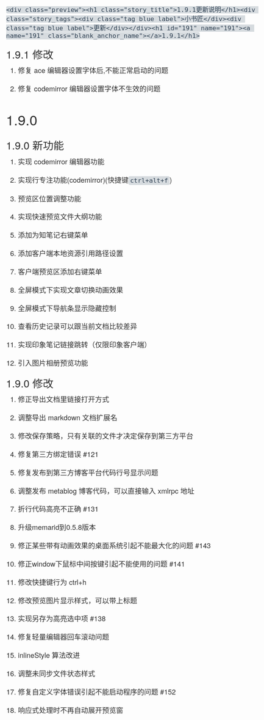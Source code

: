 <!DOCTYPE html><html lang="en"><head>
<title> 小书匠更新说明---小书匠,在线编辑器,MARKDOWN,Evernote,文件版本</title>
  <meta charset="utf-8">
<meta http-equiv="X-UA-Compatible" content="IE=edge,chrome=1">
<meta name="viewport" content="width=device-width, initial-scale=1.0">
<meta name="description" content="()">
<style type="text/css">
a:focus {
  outline: thin dotted #333;
  outline: 5px auto -webkit-focus-ring-color;
  outline-offset: -2px;
}

a:hover,
a:active {
  outline: 0;
}
a {
  color: #0088cc;
  text-decoration: none;
}

a:hover {
  color: #005580;
  text-decoration: underline;
}

p {
  margin: 0 0 1.1em;
}

small {
  font-size: 85%;
}

strong {
  font-weight: bold;
}

em {
  font-style: italic;
}

cite {
  font-style: normal;
}


h1.story_title {
	margin: 0.7em 0;
}
.story_tags {
	margin: 0 0 1.2em;
}
h1,
h2,
h3,
h4,
h5,
h6 {
  margin: 0.5em 0;
	margin: 1.0em 0 .6em 0;
  font-family: inherit;
  font-weight: 500;
  line-height: 20px;
  color: inherit;
  text-rendering: optimizelegibility;
}

h1,
h2,
h3 {
  line-height: 40px;
}

h1 {
  font-size: 38.5px;
}

h2 {
  font-size: 31.5px;
}

h3 {
  font-size: 24.5px;
}

h4 {
  font-size: 17.5px;
}

h5 {
  font-size: 14px;
}

h6 {
  font-size: 11.9px;
}

ul,
ol {
  padding: 0;
  margin: 0 0 10px 35px;
}

ul ul,
ul ol,
ol ol,
ol ul {
  margin-bottom: 0;
}


dl {
  margin-bottom: 20px;
}

dt,
dd {
  line-height: 20px;
}

dt {
  font-weight: bold;
}

dd {
  margin-left: 10px;
}

hr {
  margin: 20px 0;
  border: 0;
  border-top: 1px solid #eeeeee;
  border-bottom: 1px solid #ffffff;
}

abbr[title],
abbr[data-original-title] {
  cursor: help;
  border-bottom: 1px dotted #999999;
}


blockquote {
  padding: 0 0 0 15px;
  margin: 0 0 20px;
  border-left: 5px solid #dddddd;
}

blockquote p {
  margin-bottom: 0;
  font-size: 16px;
  font-weight: 300;
  line-height: 25px;
}

blockquote small {
  display: block;
  line-height: 20px;
  color: #999999;
}

blockquote small:before {
  content: '\2014 \00A0';
}
q:before,
q:after,
blockquote:before,
blockquote:after {
  content: "";
}

address {
  display: block;
  margin-bottom: 20px;
  font-style: normal;
  line-height: 20px;
}
img {
	height: auto;
	max-width: 100%;
	vertical-align: middle;
	border: 0;
}

table {
  max-width: 100%;
  background-color: transparent;
  border-collapse: collapse;
  border-spacing: 0;
	border: 1px solid rgba(34,36,38,.15);
}
.tag.label{
display: inline-block;
vertical-align: baseline;
line-height: 1;
margin: 0em 0.125em;
background-color: #e8e8e8;
border-color: #e8e8e8;
background-image: none;
padding: 0.6em 0.8em;
color: rgba(0, 0, 0, 0.6);
text-transform: none;
font-weight: bold;
border-radius: 0.2857rem;
box-sizing: border-box;
font-size: 0.7428rem;
}

.table {
  width: 100%;
  margin-bottom: 20px;
}

.table th,
.table td {
  padding: 8px;
  line-height: 20px;
  text-align: left;
  vertical-align: top;
  border-top: 1px solid #dddddd;
}

.table th {
  font-weight: bold;
}

.table thead th {
  vertical-align: bottom;
}

.table caption + thead tr:first-child th,
.table caption + thead tr:first-child td,
.table colgroup + thead tr:first-child th,
.table colgroup + thead tr:first-child td,
.table thead:first-child tr:first-child th,
.table thead:first-child tr:first-child td {
  border-top: 0;
}

.table tbody + tbody {
  border-top: 2px solid #dddddd;
}

.table .table {
  background-color: #ffffff;
}


.table-striped tbody > tr:nth-child(odd) > td,
.table-striped tbody > tr:nth-child(odd) > th {
  background-color: #f9f9f9;
}

.table-celled.table tr td,.table-celled.table tr th {
    border-left: 1px solid rgba(34,36,38,.1)
}

.table-celled.table tr td:first-child,.table-celled.table tr th:first-child {
    border-left: none
}

.toc ul {
	list-style: none;
}
p {
	line-height: 1.6;
}
body>p {
  margin-bottom: 1.8em;
}
body>p>img.center,
body>p>a>img.center {
  display: block;
  margin: 0 auto;
  background-color: rgba(128,128,128,0.3);
}
body {
	font-family: 'Helvetica Neue', Helvetica, Tahoma, Arial, 'Hiragino Sans GB', STHeiti, "Microsoft YaHei", "微软雅黑", 'WenQuanYi Micro Hei', STXihei, "华文细黑", Heiti, "黑体", SimSun, "宋体", Song, sans-serif;
  font-size: 1.15em;
  font-weight: 100;
//  line-height: 1.8em;
  color: #2f2f2f;
}
em.cjk_emphasis{
	font-style: normal;
	font-family: Georgia,"Times New Roman",Times,"楷体","AR PL UKai CN", "NSimSun","Songti SC","SimSun",serif!important;
}
body dt,
body dd {
  line-height: 1.35em;
}
body code, body .xiaoshujiang_code {
//	background-color: #D6DBDF;
	border: 0;
  border-radius: 4px;
//  color: #2C3E50;
  font-size: 90%;
//  padding: 2px 4px;
}
code {
	background-color: #D6DBDF;
	border-radius: 4px;
	color: #2C3E50;
	padding: 2px 4px;
}
.xiaoshujiang_code ol{
	margin-bottom: 0px;
}
body h1 {
  line-height: 1.6;
}
body h2 {
  line-hieght: 1.1;
}
body h3 {
  line-height: 1.1;
}

/**
 * Treeview syntax highlighting based on highlight.js
 * Copyright (c) 2014-2015, Asciidocfx Team, (MIT Licensed)
 * https://github.com/asciidocfx/highlight-treeview.js
 */
.language-treeview.hljs{
  position: relative;
}
.hljs-folder,
.hljs-hiddenfile,
.hljs-file {
    position: relative;
    vertical-align: top;
    display: inline-block;
    height: 16px;
}
.hljs-folder:before,
.hljs-file:before,
.hljs-hiddenfile:before {
    top: 0;
    content: '';
    width: 14px;
    height: 12px;
    margin-top: 0px;
    margin-right: 3px;
    position: relative;
    display: inline-block;
    background-size: 14px;
    background-repeat: no-repeat;
}
.hljs-file:before,
.hljs-hiddenfile:before {
    height: 14px;
    margin-left: 1px;
}
.hljs-hiddenfile {
    opacity: 0.6;
}
.hljs-file.photo:before {
	font: normal normal normal 14px/1 FontAwesome;
	content: "\f1c5";
}
.hljs-file.plain:before {
	font: normal normal normal 14px/1 FontAwesome;
	content: "\f016";
}
.hljs-file.source:before {
	font: normal normal normal 14px/1 FontAwesome;
	content: "\f1c9";
}
.hljs-file.archive:before {
	font: normal normal normal 14px/1 FontAwesome;
	content: "\f1c6";
}
.hljs-file.audio:before {
	font: normal normal normal 14px/1 FontAwesome;
	content: "\f1c7";
}
.hljs-file.video:before {
	font: normal normal normal 14px/1 FontAwesome;
	content: "\f1c8";
}
.hljs-file.pdf:before {
	font: normal normal normal 14px/1 FontAwesome;
	content: "\f1c1";
}
.hljs-file.xls:before {
	font: normal normal normal 14px/1 FontAwesome;
	content: "\f1c3";
}
.hljs-file.doc:before {
	font: normal normal normal 14px/1 FontAwesome;
	content: "\f1c2";
}
.hljs-file.ppt:before {
	font: normal normal normal 14px/1 FontAwesome;
	content: "\f1c4";
}
.hljs-folder:before {
	font: normal normal normal 14px/1 FontAwesome;
	content: "\f114";
}
.hljs-hiddenfile:before {
	font: normal normal normal 14px/1 FontAwesome;
	content: "\f016";
}
.hljs-tvline {
    margin-left: 6px;
    position: absolute;
    text-indent: -99em;
    padding-bottom: 8px;
    vertical-align: top;
    display: inline-block;
    border-left-width: 1px;
    border-left-style: solid;
    border-left-color: rgb(94, 144, 117);
}
.hljs-folder-branch {
    width: 8px;
    height: 8px;
    margin-top: -1px;
    margin-left: 6px;
    text-indent: -99em;
    position: relative;
    vertical-align: top;
    display: inline-block;
    border-bottom-width: 1px;
    border-bottom-style: solid;
    border-bottom-color: rgb(94, 144, 117);
}
.hljs-folder-branch.win {
    width: 14px;
    margin-right: 2px;
}
.hljs-folder-last-branch {
    height: 7px;
    width: 7px;
    margin-left: 6px;
    text-indent: -99em;
    position: relative;
    vertical-align: top;
    display: inline-block;
    border-bottom-width: 1px;
    border-bottom-style: solid;
    border-bottom-color: rgb(94, 144, 117);
    border-left-width: 1px;
    border-left-style: solid;
    border-left-color: rgb(94, 144, 117);
}
.hljs-folder-last-branch.win {
    width: 13px;
    margin-right: 2px;
}


/**
 * Treeview syntax highlighting based on highlight.js
 */


.mark{
	border: 0;
  background-color: #ddf3e7;
  border-radius: 4px;
  color: #29754d;
  font-size: 90%;
  padding: 2px 4px;
}
.line_mark{
	border: 1px dashed #3A4C42;
}
code .mark, .xiaoshujiang_code .mark{
	border-radius: 0px;
	font-size: initial;
	padding: initial;
}
a.attachment{
	background-color: #ecf0f3;
	border: 1px solid #bec6cb;
	display: inline-block;
	padding: 5px;
	margin: 2px;
	min-width: 250px;
}
a.attachment i.fa{
	font-size: 3em;
  float: left;
  margin-right: 0.2em;
}
a.attachment .filename{
	vertical-align: top;
  text-align: left;
  font-weight: bold;
}
a.attachment .filesize{
  display: -webkit-box;
  display: -moz-box;
  display: -ms-flexbox;
  display: -webkit-flex;
  display: flex;
  opacity: .6;
  font-size: 80%;
  white-space: nowrap;
}
.checkbox .checked{
	text-decoration: line-through;
}
.flow-chart, .sequence-diagram{
	text-align: center;
}
.plot, .plot-image{
	text-align: center;
	min-height: 200px;
	min-width: 200px;
}

pre, .xiaoshujiang_pre {
	line-height: initial !important;
	word-wrap: break-word;
	word-break: break-word;
}

.xiaoshujiang_pre {
	margin: 1em 0px;
	font-family: monospace;
	white-space: pre;
}

.story_align_left, .story_align_left .story_image_container {
	text-align: left;
}
.story_align_right, .story_align_right .story_image_container {
	text-align: right;
}
.story_align_center, .story_align_center .story_image_container {
	text-align: center;
}
.story_align_justify, .story_align_justify .story_image_container {
	text-align: justify;
}


/** 
 * code line nums
 */
code.hljs.code_linenums, .xiaoshujiang_code.hljs.code_linenums{
	position: relative;
}
.ol_linenums{
	padding: 0px;
	margin-left: 30px;
	border-left: 1px solid #e0e0e0;
}
.li_linenum{
	line-height: 20px;
	margin-left: 10px;
	list-style: none;
	counter-increment: lines 1;
}
.li_linenum.li_list_style{
	list-style: inherit;
	margin-left: 5px;
}
.li_linenum:before, .li_linenum_before_span{
	content: counter(lines, decimal);
  position: absolute;
  left: 0px;
  text-align: center;
  width: 2.5em;
	opacity: 0.5;
  vertical-align: top;
}
.li_linenum_before_span_hide{
	display: none;
}
.xiaoshujiang_code .code_line_break_hack{
	margin:0;
	border:0;
	border-top:0;
	border-bottom:0;
}
/** 
 * code line nums
 */
.mathjax-container{
	text-align: center;
}
div.mathjax{
	max-width: 700px;
	margin: 0 auto;
	font-size: 14px;
}
text{
	font-size: 14px;
}

/**
 * block image
 */

.story_image_container{
	text-align: center;
}
.story_image_container>.story_image{
	display: inline-block;
  position: relative;
	max-width: 80%;
}
.story_image_caption{
	border-bottom: 1px solid #d9d9d9;
	display: inline-block;
	color: #999;
	padding: 10px;
}
.story_image_blank_caption{
	border-bottom: 0px;
}
/**
.story_image:before, .story_image:after{
	content: '';
	position: absolute;
	z-index: -2;
	bottom: 13px;
	left: 10px;
	width: 50%;
	height: 20%;
	border-radius: 10px/90px;
	box-shadow: 0 15px 10px rgba(0,0,0,0.7);
	-webkit-transform: rotate(-3deg);
	-moz-transform: rotate(-3deg);
	-ms-transform: rotate(-3deg);
	-o-transform: rotate(-3deg);
	transform: rotate(-3deg);
}
.story_image:after {
	right: 10px;
	left: auto;
	-webkit-transform: rotate(3deg);
	-moz-transform: rotate(3deg);
	-ms-transform: rotate(3deg);
	-o-transform: rotate(3deg);
	transform: rotate(3deg);
}

**/
.story_image>img{
	border-radius: 0.3125em;
	box-shadow: 0 2px 4px 0 rgba(34,36,38,.12),0 2px 10px 0 rgba(34,36,38,.08);
}
.story_inline_image>img{
	max-width: 50%;
	vertical-align: bottom;
}

/*
    Paraíso (light)
    Created by Jan T. Sott (http://github.com/idleberg)
    Inspired by the art of Rubens LP (http://www.rubenslp.com.br)
*/

/* Paraíso Comment */
.hljs-comment,
.hljs-title {
  color: #776e71;
}

/* Paraíso Red */
.hljs-variable,
.hljs-attribute,
.hljs-tag,
.hljs-regexp,
.hljs-name,
.ruby .hljs-constant,
.xml .hljs-tag .hljs-title,
.xml .hljs-pi,
.xml .hljs-doctype,
.html .hljs-doctype,
.css .hljs-id,
.css .hljs-class,
.css .hljs-pseudo {
  color: #ef6155;
}

/* Paraíso Orange */
.hljs-number,
.hljs-preprocessor,
.hljs-built_in,
.hljs-literal,
.hljs-params,
.hljs-constant {
  color: #f99b15;
}

/* Paraíso Yellow */
.ruby .hljs-class .hljs-title,
.css .hljs-rule .hljs-attribute {
  color: #fec418;
}

/* Paraíso Green */
.hljs-string,
.hljs-value,
.hljs-inheritance,
.hljs-header,
.ruby .hljs-symbol,
.xml .hljs-cdata {
  color: #48b685;
}

/* Paraíso Aqua */
.css .hljs-hexcolor {
  color: #5bc4bf;
}

/* Paraíso Blue */
.hljs-function,
.python .hljs-decorator,
.python .hljs-title,
.ruby .hljs-function .hljs-title,
.ruby .hljs-title .hljs-keyword,
.perl .hljs-sub,
.javascript .hljs-title,
.coffeescript .hljs-title {
  color: #06b6ef;
}

/* Paraíso Purple */
.hljs-keyword,
.javascript .hljs-function {
  color: #815ba4;
}

.hljs {
  display: block;
  overflow-x: auto;
  background: #e7e9db;
  color: #4f424c;
  padding: 0.5em;
  -webkit-text-size-adjust: none;
}

.coffeescript .javascript,
.javascript .xml,
.tex .hljs-formula,
.xml .javascript,
.xml .vbscript,
.xml .css,
.xml .hljs-cdata {
  opacity: 0.5;
}



</style>
</head><body>
<div><div class="preview" id="wmd-preview">

	<div class="preview"><h1 class="story_title">1.9.1更新说明</h1><div class="story_tags"><div class="tag blue label">小书匠</div><div class="tag blue label">更新</div></div><h1 id="191" name="191"><a name="191" class="blank_anchor_name"></a>1.9.1</h1>
<h2 id="19120e4bfaee694b9" name="19120e4bfaee694b9"><a name="19120e4bfaee694b9" class="blank_anchor_name"></a>1.9.1 <em class="cjk_emphasis  ">修改</em></h2>
<ol>
<li><p>修复 ace 编辑器设置字体后,不能正常启动的问题</p></li>
<li><p>修复 codemirror 编辑器设置字体不生效的问题</p></li>
</ol>
<h1 id="190" name="190"><a name="190" class="blank_anchor_name"></a>1.9.0</h1>
<h2 id="19020e696b0e58a9fe883bd" name="19020e696b0e58a9fe883bd"><a name="19020e696b0e58a9fe883bd" class="blank_anchor_name"></a>1.9.0 <em class="cjk_emphasis  ">新功能</em></h2>
<ol>
<li><p>实现 codemirror 编辑器功能</p></li>
<li><p>实现行专注功能(codemirror)(快捷键<code>ctrl+alt+f</code>)</p></li>
<li><p>预览区位置调整功能</p></li>
<li><p>实现快速预览文件大纲功能</p></li>
<li><p>添加为知笔记右键菜单</p></li>
<li><p>添加客户端本地资源引用路径设置</p></li>
<li><p>客户端预览区添加右键菜单</p></li>
<li><p>全屏模式下实现文章切换动画效果</p></li>
<li><p>全屏模式下导航条显示隐藏控制</p></li>
<li><p>查看历史记录可以跟当前文档比较差异</p></li>
<li><p>实现印象笔记链接跳转（仅限印象客户端）</p></li>
<li><p>引入图片相册预览功能</p></li>
</ol>
<h2 id="19020e4bfaee694b9" name="19020e4bfaee694b9"><a name="19020e4bfaee694b9" class="blank_anchor_name"></a>1.9.0 <em class="cjk_emphasis  ">修改</em></h2>
<ol>
<li><p>修正导出文档里链接打开方式</p></li>
<li><p>调整导出 markdown 文档扩展名</p></li>
<li><p>修改保存策略，只有关联的文件才决定保存到第三方平台</p></li>
<li><p>修复第三方绑定错误 #121</p></li>
<li><p>修复发布到第三方博客平台代码行号显示问题</p></li>
<li><p>调整发布 metablog 博客代码，可以直接输入 xmlrpc 地址</p></li>
<li><p>折行代码高亮不正确 #131</p></li>
<li><p>升级memarid到0.5.8版本</p></li>
<li><p>修正某些带有动画效果的桌面系统引起不能最大化的问题 #143</p></li>
<li><p>修正window下鼠标中间按键引起不能使用的问题 #141</p></li>
<li><p>修改快捷键行为 ctrl+h</p></li>
<li><p>修改预览图片显示样式，可以带上标题</p></li>
<li><p>实现另存为高亮选中项 #138</p></li>
<li><p>修复轻量编辑器回车滚动问题</p></li>
<li><p>inlineStyle 算法改进</p></li>
<li><p>调整未同步文件状态样式</p></li>
<li><p>修复自定义字体错误引起不能启动程序的问题 #152</p></li>
<li><p>响应式处理时不再自动展开预览窗</p></li>
</ol>
</div>

</div></div>
</body></html>